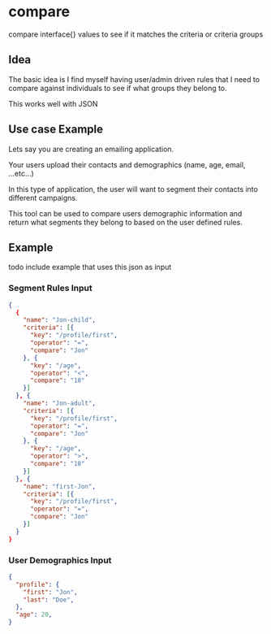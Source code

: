 # compare
compare interface{} values to see if it matches the criteria or criteria groups

## Idea
The basic idea is I find myself having user/admin driven rules that I need to compare against individuals to see if what groups they belong to.

This works well with JSON

## Use case Example
Lets say you are creating an emailing application.

Your users upload their contacts and demographics (name, age, email, ...etc...)

In this type of application, the user will want to segment their contacts into different campaigns.

This tool can be used to compare users demographic information and return what segments they belong to based on the user defined rules.

## Example
todo include example that uses this json as input

### Segment Rules Input
```json
{
  {
    "name": "Jon-child",
    "criteria": [{
      "key": "/profile/first",
      "operator": "=",
      "compare": "Jon"
    }, {
      "key": "/age",
      "operator": "<",
      "compare": "18"
    }]
  }, {
    "name": "Jon-adult",
    "criteria": [{
      "key": "/profile/first",
      "operator": "=",
      "compare": "Jon"
    }, {
      "key": "/age",
      "operator": ">",
      "compare": "18"
    }]
  }, {
    "name": "first-Jon",
    "criteria": [{
      "key": "/profile/first",
      "operator": "=",
      "compare": "Jon"
    }]
  }
}
```

### User Demographics Input
```json
{
  "profile": {
    "first": "Jon",
    "last": "Doe",
  },
  "age": 20,
}
```
